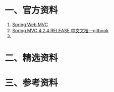 # 一、官方资料

1. [Spring Web MVC](https://docs.spring.io/spring/docs/5.1.3.RELEASE/spring-framework-reference/web.html#mvc)
2. [Spring MVC 4.2.4.RELEASE 中文文档—gitbook](https://legacy.gitbook.com/book/linesh/spring-mvc-documentation-linesh-translation/details)
3. 



# 二、精选资料









# 三、参考资料


